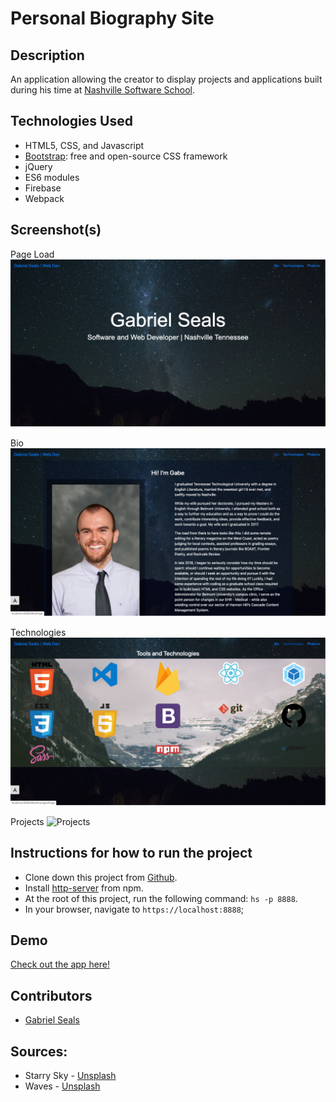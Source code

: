# Personal Biography Site


## Description

An application allowing the creator to display projects and applications built during his time at [Nashville Software School](http://nashvillesoftwareschool.com/).

## Technologies Used

* HTML5, CSS, and Javascript
* [Bootstrap](https://getbootstrap.com/): free and open-source CSS framework
* jQuery
* ES6 modules
* Firebase
* Webpack

## Screenshot(s)

Page Load
![Main View](https://raw.githubusercontent.com/gseals/personal-bio-site/master/screenshots/intro.png)

Bio
![Bio](https://raw.githubusercontent.com/gseals/personal-bio-site/master/screenshots/bio.png)

Technologies
![Technologies](https://raw.githubusercontent.com/gseals/personal-bio-site/master/screenshots/tech.png)

Projects
![Projects]()

## Instructions for how to run the project

* Clone down this project from [Github](https://github.com/gseals/personal-bio-site).
* Install [http-server](https://www.npmjs.com/package/http-server) from npm.
* At the root of this project, run the following command: `hs -p 8888`.
* In your browser, navigate to `https://localhost:8888`;

## Demo

[Check out the app here!](https://personal-bio-site-f8721.firebaseapp.com)

## Contributors

* [Gabriel Seals](https://github.com/gseals)

## Sources:
* Starry Sky - [Unsplash](https://unsplash.com/photos/uWR7D6L8bU8)
* Waves - [Unsplash](https://unsplash.com/photos/cEeEtjedNls)